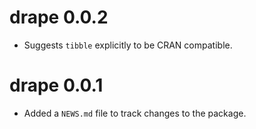 # drape 0.0.2

* Suggests `tibble` explicitly to be CRAN compatible.

# drape 0.0.1

* Added a `NEWS.md` file to track changes to the package.
